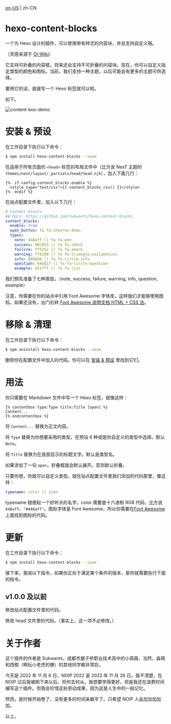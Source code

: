 [en-US](../README.md) | zh-CN

# hexo-content-blocks

一个为 Hexo 设计的插件，可以使用带有样式的内容块，并且支持自定义哦。

（灵感来源于 [OI-Wiki](https://oi-wiki.org/)）

它支持可折叠的内容框，将来还会支持不可折叠的内容块。现在，你可以自定义指定类型的颜色和图标。当前，我们支持一种主题，以后可能会有更多的主题可供选择。

要用它的话，直接写一个 Hexo 标签就可以啦。

如下。

![content-box-demo](https://user-images.githubusercontent.com/95968907/200179232-b434dd4f-ade3-4996-a685-8ee9ee86281f.png)

# 安装 & 预设

在工作目录下执行以下命令：

```sh
$ npm install hexo-content-blocks --save
```

在适用于所有页面的 `<head>` 标签的布局文件中（比方说 NexT 主题的  `themes/next/layout/_partials/head/head.njk`），加入下面几行：

```njk
{%- if config.content_blocks.enable %}
  <style type="text/css">{{ content_blocks_css() }}</style>
{%- endif %}
```

在站点配置文件里，加入以下几行：

```yml
# Content blocks
## Docs: https://github.com/Sukwants/hexo-content-blocks
content_blocks:
  enable: true
  open_button: fa fa-chevron-down
  types:
    note: 448aff || fa fa-pen
    success: 00c853 || fa fa-check
    failure: ff5252 || fa fa-xmark
    warning: ff9100 || fa fa-triangle-exclamation
    info: 00b8d4 || fa fa-circle-info
    question: 64dd17 || fa fa-circle-question
    example: 651fff || fa fa-list
```

我们预先准备了七种类型。（note, success, failure, warning, info, question, example）

注意，你需要在你的站点中引用 Font Awesome 字体库，这样我们才能够使用图标。如果还没有，出门右转 [Font Awesome 说明文档 HTML + CSS 法](https://fontawesome.com/v6/docs/web/setup/host-yourself/webfonts)。

# 移除 & 清理

在工作目录下执行以下命令：

```sh
$ npm uninstall hexo-content-blocks --save
```

删除你在配置文件中加入的代码。你可以在 [安装 & 预设](#安装--预设) 里找到它们。

# 用法

你只需要在 Markdown 文件中写一个 Hexo 标签，就像这样：

```njk
{% contentbox type:Type title:Title [open] %}
Content...
{% endcontentbox %}
```

将 `Content...` 替换为正文内容。

将 `Type` 替换为你想要采用的类型，在预设 6 种或是你自定义的类型中选择。默认 `Note`。

将 `Title` 替换为在首部显示的标题文字。默认是类型名。

如果添加了一句 `open`，折叠框就会默认展开。否则默认折叠。

只要你想，你就可以自定义类型。就在站点配置文件里我们添加的代码那里，像这样：

```yml
typename: color || icon
```

typename 随便起一个好听点的名字。color 需要是十六进制 RGB 代码，比方说 `448aff`、`"#448aff"`。图标字体是 Font Awesome，所以你需要在[Font Awesome](https://fontawesome.com/icons) 上面找到图标的代码。

# 更新

在工作目录下执行以下命令：

```sh
$ npm install hexo-content-blocks --save
```

接下来，查阅以下指令，如果你正处于满足某个条件的版本，那你就需要执行下面的指令。

## v1.0.0 及以前

修改站点配置文件里的代码。

修改 head 文件里的代码。（事实上，这一项不必修改。）

# 关于作者

这个插件的作者是 Sukwants，成都市磨子桥职业技术高中的小蒟蒻，当然，森萌和西橙（啊玩小老虎的梗）的其他同学都非常巨。

今天是 2022 年 11 月 6 日，NOIP 2022 是 2022 年 11 月 26 日。我不清楚，在 NOIP 过后我被刷下来以后，将何去何从。我想要学得更好，但是我还在浪费时间编写这个插件。但我会珍惜这些劳动成果，因为这是人生中的一段记忆。

然而，是时候开始卷了，没有更多的时间来躺平了。只希望 NOIP 人品加加加加加。

以上。
